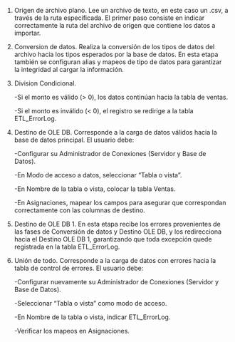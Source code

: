 1. Origen de archivo plano. Lee un archivo de texto, en este caso un .csv, a través de la ruta especificada. El primer paso consiste en indicar correctamente la ruta del archivo de origen que contiene los datos a importar.


2. Conversion de datos. Realiza la conversión de los tipos de datos del archivo hacia los tipos esperados por la base de datos.
En esta etapa también se configuran alias y mapeos de tipo de datos para garantizar la integridad al cargar la información.


3. Division Condicional.

      -Si el monto es válido (> 0), los datos continúan hacia la tabla de ventas.
    
      -Si el monto es inválido (< 0), el registro se redirige a la tabla ETL_ErrorLog.


4. Destino de OLE DB.
      Corresponde a la carga de datos válidos hacia la base de datos principal.
      El usuario debe:
      
      -Configurar su Administrador de Conexiones (Servidor y Base de Datos).
      
      -En Modo de acceso a datos, seleccionar “Tabla o vista”.
      
      -En Nombre de la tabla o vista, colocar la tabla Ventas.
      
      -En Asignaciones, mapear los campos para asegurar que correspondan correctamente con las columnas de destino.


5. Destino de OLE DB 1.
      En esta etapa recibe los errores provenientes de las fases de Conversión de datos y Destino OLE DB, y los redirecciona hacia el Destino OLE DB 1, garantizando que toda excepción quede registrada en la tabla ETL_ErrorLog.


6. Unión de todo.
  Corresponde a la carga de datos con errores hacia la tabla de control de errores.
  El usuario debe:
  
      -Configurar nuevamente su Administrador de Conexiones (Servidor y Base de Datos).
      
      -Seleccionar “Tabla o vista” como modo de acceso.
      
      -En Nombre de la tabla o vista, indicar ETL_ErrorLog.
      
      -Verificar los mapeos en Asignaciones.
